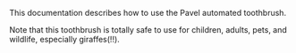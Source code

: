This documentation describes how to use the Pavel automated toothbrush.

Note that this toothbrush is totally safe to use for children, adults, pets, and wildlife, especially giraffes(!!).
